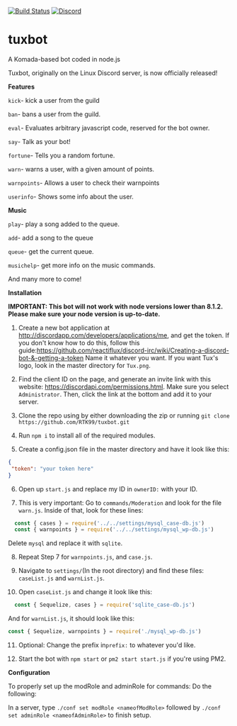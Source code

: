 [![Build Status](https://travis-ci.org/RTK99/tuxbot.svg?branch=master)](https://travis-ci.org/RTK99/tuxbot)
[![Discord](https://discordapp.com/api/guilds/304606245132697600/embed.png)](http://discord.gg/Xcn9yVK)

# tuxbot
A Komada-based bot coded in node.js

Tuxbot, originally on the Linux Discord server, is now officially released!

**Features**

`kick`- kick a user from the guild

`ban`- bans a user from the guild.

`eval`- Evaluates arbitrary javascript code, reserved for the bot owner.

`say`- Talk as your bot!

`fortune`- Tells you a random fortune.

`warn`- warns a user, with a given amount of points.

`warnpoints`- Allows a user to check their warnpoints

`userinfo`- Shows some info about the user.

**Music**

`play`- play a song added to the queue.

`add`- add a song to the queue

`queue`- get the current queue.

`musichelp`- get more info on the music commands.

And many more to come!

**Installation**

**IMPORTANT: This bot will not work with node versions lower than 8.1.2. Please make sure your node version is up-to-date.**

1. Create a new bot application at http://discordapp.com/developers/applications/me, and get the token. If you don't know how to do this, follow this guide:https://github.com/reactiflux/discord-irc/wiki/Creating-a-discord-bot-&-getting-a-token
Name it whatever you want. If you want Tux's logo, look in the master directory for `Tux.png`.

2. Find the client ID on the page, and generate an invite link with this website: https://discordapi.com/permissions.html.
Make sure you select `Administrator`. Then, click the link at the bottom and add it to your server.

3. Clone the repo using by either downloading the zip or running `git clone https://github.com/RTK99/tuxbot.git`

4. Run `npm i` to install all of the required modules.

5. Create a config.json file in the master directory and have it look like this: 
```json
{
 "token": "your token here"
}
```
6. Open up `start.js` and replace my ID in `ownerID:` with your ID.

7. This is very important: Go to `commands/Moderation` and look for the file `warn.js`. Inside of that, look for these lines: 

```js
  const { cases } = require('../../settings/mysql_case-db.js')
  const { warnpoints } = require('../../settings/mysql_wp-db.js') 
```
Delete `mysql` and replace it with `sqlite`. 

8. Repeat Step 7 for `warnpoints.js`, and `case.js`.

9. Navigate to `settings/`(In the root directory) and find these files: `caseList.js` and `warnList.js`. 

10. Open `caseList.js` and change it look like this:
```js
  const { Sequelize, cases } = require('sqlite_case-db.js')
  ```
  And for `warnList.js`, it should look like this:
  ```js
  const { Sequelize, warnpoints } = require('./mysql_wp-db.js')
  ```
11. Optional: Change the prefix in`prefix:` to whatever you'd like.


12. Start the bot with `npm start` or `pm2 start start.js` if you're using PM2.

**Configuration**

To properly set up the modRole and adminRole for commands: Do the following: 

In a server, type `./conf set modRole <nameofModRole>` followed by `./conf set adminRole <nameofAdminRole>` to finish setup.







